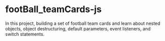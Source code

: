 # footBall_teamCards-js
In this project, building  a set of football team cards and learn about nested objects, object destructuring, default parameters, event listeners, and switch statements.
